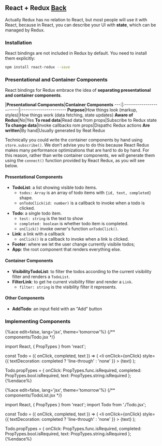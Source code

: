 ## React + Redux [Back](./../redux.md)

Actually Redux has no relation to React, but most people will use it with React, because in React, you can describe your UI with **state**, which can be managed by Redux.

### Installation

React bindings are not included in Redux by default. You need to install them explicitly:

```bash
npm install react-redux --save
```

### Presentational and Container Components

React bindings for Redux embrace the idea of **separating presentational and container components**.

|**Presentational Components**|**Container Components**
---:|:------------------------|:-----------------------
**Purpose**|How things look (markup, styles)|How things work (data fetching, state updates)
**Aware of Redux**|No|Yes
**To read data**|Read data from props|Subscribe to Redux state
**To change data**|Invoke callbacks rom props|Dispathc Redux actions
**Are written**|By hand|Usually generated by Reat Redux

Technically you could write the container components by hand using `store.subscribe()`. We don’t advise you to do this because React Redux makes many performance optimizations that are hard to do by hand. For this reason, rather than write container components, we will generate them using the `connect()` function provided by React Redux, as you will see below.

#### Presentational Components

- **TodoList**: a list showing visible todo items.
    - `todos: Array` is an array of todo items with `{id, text, completed}` shape.
    - `onTodoClick(id: number)` is a callback to invoke when a todo is clicked.
- **Todo**: a single todo item.
    - `test: string` is the text to show
    - `completed: boolean` is whether todo item is completed.
    - `onClick()` invoke owner's function `onTodoClick()`.
- **Link**: a link with a callback
    - `onClick()` is a callback to invoke when a link is clicked.
- **Footer**: where we let the user change currently visibile todos;
- **App**: the root component that renders everything else.

#### Container Components

- **VisibilityTodoList**: to filter the todos according to the current visibility filter and renders a `TodoList`.
- **FilterLink**: to get he current visibility filter and render a `Link`.
    - `filter: string` is the visibility filter it represents.

#### Other Components

- **AddTodo**: an input field with an "Add" button

### Implementing Components

{%ace edit=false, lang='jsx', theme='tomorrow'%}
{/** components/Todo.jsx */}

import React, { PropTypes } from 'react';

const Todo = ({ onClick, completed, text }) => (
    <li
        onClick={onClick}
        style={{
            textDecoration: completed ? 'line-through' : 'none'
        }}
    >
        {text}
    </li>
);

Todo.propTypes = {
    onClick: PropTypes.func.isRequired,
    completed: PropTypes.bool.isRequired,
    text: PropTypes.string.isRequired
};
{%endace%}

{%ace edit=false, lang='jsx', theme='tomorrow'%}
{/** components/TodoList.jsx */}

import React, { PropTypes } from 'react';
import Todo from './Todo.jsx';

const Todo = ({ onClick, completed, text }) => (
    <li
        onClick={onClick}
        style={{
            textDecoration: completed ? 'line-through' : 'none'
        }}
    >
        {text}
    </li>
);

Todo.propTypes = {
    onClick: PropTypes.func.isRequired,
    completed: PropTypes.bool.isRequired,
    text: PropTypes.string.isRequired
};
{%endace%}
